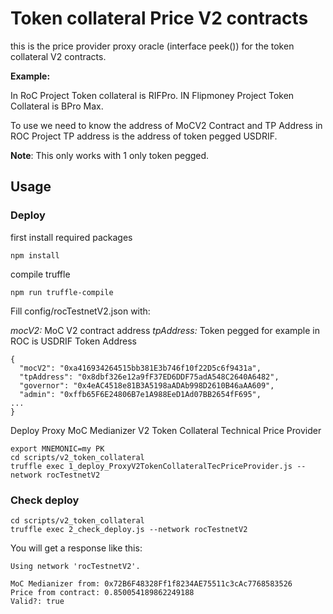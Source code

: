 # Token collateral Price V2 contracts

this is the price provider proxy oracle (interface peek()) for the token collateral V2 contracts.

**Example:**

In RoC Project Token collateral is RIFPro. 
IN Flipmoney Project Token Collateral is BPro Max.

To use we need to know the  address of MoCV2 Contract and TP Address in 
ROC Project TP address is the address of token pegged USDRIF.

**Note**: This only works with 1 only token pegged.

## Usage

### Deploy

first install required packages

```
npm install
```

compile truffle

```
npm run truffle-compile
```

Fill config/rocTestnetV2.json with:

*mocV2:* MoC V2 contract address
*tpAddress:* Token pegged for example in ROC is USDRIF Token Address

```
{
  "mocV2": "0xa416934264515bb381E3b746f10f22D5c6f9431a",
  "tpAddress": "0x8dbf326e12a9fF37ED6DDF75adA548C2640A6482",
  "governor": "0x4eAC4518e81B3A5198aADAb998D2610B46aAA609",
  "admin": "0xffb65F6E24806B7e1A988EeD1Ad07BB2654fF695",
...
}
```

Deploy Proxy MoC Medianizer V2 Token Collateral Technical Price Provider

```
export MNEMONIC=my PK
cd scripts/v2_token_collateral
truffle exec 1_deploy_ProxyV2TokenCollateralTecPriceProvider.js --network rocTestnetV2
```

### Check deploy

```
cd scripts/v2_token_collateral
truffle exec 2_check_deploy.js --network rocTestnetV2
```

You will get a response like this:

```
Using network 'rocTestnetV2'.

MoC Medianizer from: 0x72B6F48328Ff1f8234AE75511c3cAc7768583526
Price from contract: 0.850054189862249188
Valid?: true


```
